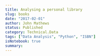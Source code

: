 ```yaml
---
title: Analysing a personal library
slug: books
date: "2017-02-01"
author: John Mathews
status: Published
category: Technical.Data
tags: ["Data Analysis", "Python", "ISBN"]
isNotebook: true
summary:
---
```

